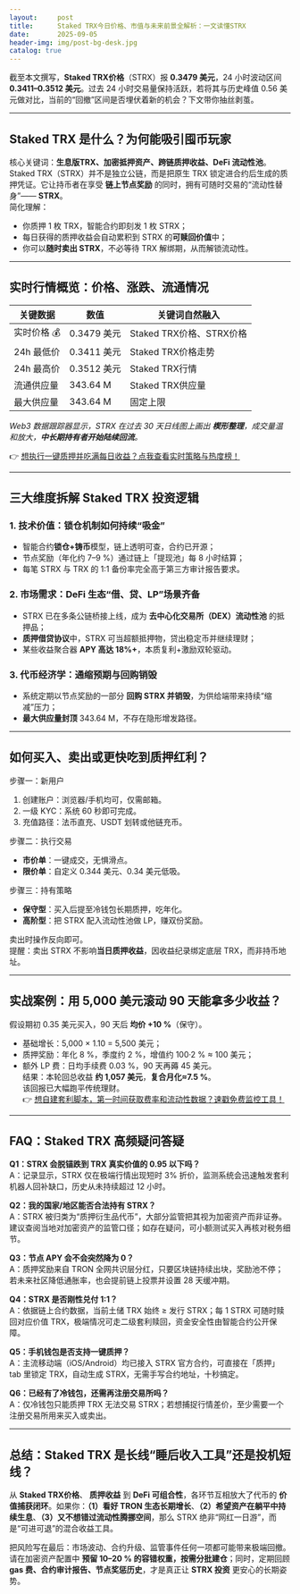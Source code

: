 ```yaml
---
layout:     post
title:      Staked TRX今日价格、市值与未来前景全解析：一文读懂STRX
date:       2025-09-05
header-img: img/post-bg-desk.jpg
catalog: true
---
```


截至本文撰写，**Staked TRX价格**（STRX）报 **0.3479 美元**，24 小时波动区间 **0.3411–0.3512 美元**。过去 24 小时交易量保持活跃，若将其与历史峰值 0.56 美元做对比，当前的“回撤”区间是否埋伏着新的机会？下文带你抽丝剥茧。

---

## Staked TRX 是什么？为何能吸引囤币玩家

核心关键词：**生息版TRX、加密抵押资产、跨链质押收益、DeFi 流动性池**。  
Staked TRX（STRX）并不是独立公链，而是把原生 TRX 锁定进合约后生成的质押凭证。它让持币者在享受 **链上节点奖励** 的同时，拥有可随时交易的“流动性替身”—— **STRX**。  
简化理解：  
- 你质押 1 枚 TRX，智能合约即刻发 1 枚 STRX；  
- 每日获得的质押收益会自动累积到 STRX 的**可赎回价值**中；  
- 你可以**随时卖出 STRX**，不必等待 TRX 解绑期，从而解锁流动性。

---

## 实时行情概览：价格、涨跌、流通情况

| 关键数据 | 数值 | 关键词自然融入 |
|---|---|---|
| 实时价格 💰 | 0.3479 美元 | Staked TRX价格、STRX价格 |
| 24h 最低价 | 0.3411 美元 | Staked TRX价格走势 |
| 24h 最高价 | 0.3512 美元 | Staked TRX行情 |
| 流通供应量 | 343.64 M | Staked TRX供应量 |
| 最大供应量 | 343.64 M | 固定上限 |

*Web3 数据跟踪器显示，STRX 在过去 30 天日线图上画出 **楔形整理**，成交量温和放大，**中长期持有者开始陆续回流**。*

👉 [想执行一键质押并吃满每日收益？点我查看实时策略与热度榜！](https://okxdog.com/)

---

## 三大维度拆解 Staked TRX 投资逻辑

### 1. 技术价值：锁仓机制如何持续“吸金”
- 智能合约**锁仓+铸币**模型，链上透明可查，合约已开源；  
- 节点奖励（年化约 7–9 %）通过链上「提现池」每 8 小时结算；  
- 每笔 STRX 与 TRX 的 1:1 备份率完全高于第三方审计报告要求。

### 2. 市场需求：DeFi 生态“借、贷、LP”场景齐备
- STRX 已在多条公链桥接上线，成为 **去中心化交易所（DEX）流动性池** 的抵押品；  
- **质押借贷协议**中，STRX 可当超额抵押物，贷出稳定币并继续理财；  
- 某些收益聚合器 **APY 高达 18%+**，本质复利+激励双轮驱动。

### 3. 代币经济学：通缩预期与回购销毁
- 系统定期以节点奖励的一部分 **回购 STRX 并销毁**，为供给端带来持续“缩减”压力；  
- **最大供应量封顶** 343.64 M，不存在隐形增发路径。

---

## 如何买入、卖出或更快吃到质押红利？

步骤一：新用户  
1. 创建账户：浏览器/手机均可，仅需邮箱。  
2. 一级 KYC：系统 60 秒即可完成。  
3. 充值路径：法币直充、USDT 划转或他链充币。  

步骤二：执行交易  
- **市价单**：一键成交，无惧滑点。  
- **限价单**：自定义 0.344 美元、0.34 美元低吸。  

步骤三：持有策略  
- **保守型**：买入后提至冷钱包长期质押，吃年化。  
- **高阶型**：把 STRX 配入流动性池做 LP，赚双份奖励。  

卖出时操作反向即可。  
提醒：卖出 STRX 不影响**当日质押收益**，因收益纪录绑定底层 TRX，而非持币地址。

---

## 实战案例：用 5,000 美元滚动 90 天能拿多少收益？

假设期初 0.35 美元买入，90 天后 **均价 +10 %**（保守）。  
- 基础增长：5,000 × 1.10 = 5,500 美元；  
- 质押奖励：年化 8 %，季度约 2 %，增值约 100·2 % ≈ 100 美元；  
- 额外 LP 费：日均手续费 0.03 %，90 天再薅 45 美元。  
结果：本轮回总收益 **约 1,057 美元**，**复合月化≈7.5 %**。  
该回报已大幅跑平传统理财。  
👉 [想自建套利脚本，第一时间获取费率和流动性数据？速戳免费监控工具！](https://okxdog.com/)

---

## FAQ：Staked TRX 高频疑问答疑

**Q1：STRX 会脱锚跌到 TRX 真实价值的 0.95 以下吗？**  
A：记录显示，STRX 仅在极端行情出现短时 3% 折价，监测系统会迅速触发套利机器人回补缺口，历史从未持续超过 12 小时。

**Q2：我的国家/地区能否合法持有 STRX？**  
A：STRX 被归类为“质押衍生品代币”，大部分监管把其视为加密资产而非证券。建议查阅当地对加密资产的监管口径；如存在疑问，可小额测试买入再核对税务细节。

**Q3：节点 APY 会不会突然降为 0？**  
A：质押奖励来自 TRON 全网共识层分红，只要区块链持续出块，奖励池不停；若未来社区降低通胀率，也会提前链上投票并设置 28 天缓冲期。

**Q4：STRX 是否刚性兑付 1:1？**  
A：依据链上合约数据，当前土储 TRX 始终 ≥ 发行 STRX；每 1 STRX 可随时赎回对应价值 TRX，极端情况可走二级套利赎回，资金安全性由智能合约公开保障。

**Q5：手机钱包是否支持一键质押？**  
A：主流移动端（iOS/Android）均已接入 STRX 官方合约，可直接在「质押」tab 里锁定 TRX，自动生成 STRX，无需手写合约地址，十秒搞定。

**Q6：已经有了冷钱包，还需再注册交易所吗？**  
A：仅冷钱包只能质押 TRX 无法交易 STRX；若想捕捉行情差价，至少需要一个注册交易所用来买入或卖出。

---

## 总结：Staked TRX 是长线“睡后收入工具”还是投机短线？

从 **Staked TRX价格**、 **质押收益** 到 **DeFi 可组合性**，各环节互相放大了代币的 **价值捕获闭环**。如果你：**（1）看好 TRON 生态长期增长**、**（2）希望资产在躺平中持续生息**、**（3）又不想错过流动性腾挪空间**，那么 STRX 绝非“网红一日游”，而是“可进可退”的混合收益工具。  

把风险写在最后：市场波动、合约升级、监管事件任何一项都可能带来极端回撤。请在加密资产配置中 **预留 10–20 % 的容错权重，按需分批建仓**；同时，定期回顾 **gas 费、合约审计报告、节点奖惩历史**，才是真正让 **STRX 投资** 更安心的长期姿势。